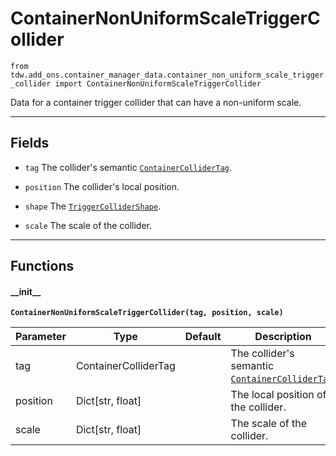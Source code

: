 # ContainerNonUniformScaleTriggerCollider

`from tdw.add_ons.container_manager_data.container_non_uniform_scale_trigger_collider import ContainerNonUniformScaleTriggerCollider`

Data for a container trigger collider that can have a non-uniform scale.

***

## Fields

- `tag` The collider's semantic [`ContainerColliderTag`](container_collider_tag.md).

- `position` The collider's local position.

- `shape` The [`TriggerColliderShape`](../../collision_data/trigger_collider_shape.md).

- `scale` The scale of the collider.

***

## Functions

#### \_\_init\_\_

**`ContainerNonUniformScaleTriggerCollider(tag, position, scale)`**

| Parameter | Type | Default | Description |
| --- | --- | --- | --- |
| tag |  ContainerColliderTag |  | The collider's semantic [`ContainerColliderTag`](container_collider_tag.md). |
| position |  Dict[str, float] |  | The local position of the collider. |
| scale |  Dict[str, float] |  | The scale of the collider. |

